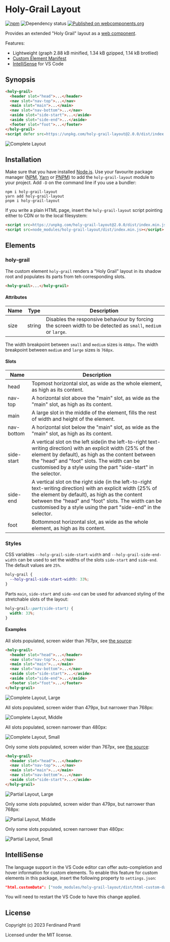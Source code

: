 # Holy-Grail Layout

[![npm](https://img.shields.io/npm/v/holy-grail-layout)](https://www.npmjs.com/package/holy-grail-layout#top)
![Dependency status](https://img.shields.io/librariesio/release/npm/holy-grail-layout)
[![Published on webcomponents.org](https://img.shields.io/badge/webcomponents.org-published-blue.svg)](https://www.webcomponents.org/element/holy-grail-layout)

Provides an extended "Holy Grail" layout as a [web component].

Features:

* Lightweight (graph 2.88 kB minified, 1.34 kB gzipped, 1.14 kB brotlied)
* [Custom Element Manifest]
* [IntelliSense](#intellisense) for VS Code

## Synopsis

<!--
```
<custom-element-demo>
  <template>
    <script defer src=https://unpkg.com/holy-grail-layout@2.0.0/dist/index.min.js></script>
    <holy-grail>
      <header slot="head" style="background: #ffcdd2">Head</header>
      <nav slot="nav-top" style="background: #bbdefb">Top Nav</nav>
      <main slot="main" style="background: #dcedc8">Main</main>
      <nav slot="nav-bottom" style="background: #bbdefb">Bottom Nav</nav>
      <aside slot="side-start" style="background: #e1bee7">Start Side</aside>
      <aside slot="side-end" style="background: #e1bee7">End Side</aside>
      <footer slot="foot" style="background: #ffecb3">Foot</footer>
    </holy-grail>
  </template>
</custom-element-demo>
```
-->
```html
<holy-grail>
  <header slot="head">...</header>
  <nav slot="nav-top">...</nav>
  <main slot="main">...</main>
  <nav slot="nav-bottom">...</nav>
  <aside slot="side-start">...</aside>
  <aside slot="side-end">...</aside>
  <footer slot="foot">...</footer>
</holy-grail>
<script defer src=https://unpkg.com/holy-grail-layout@2.0.0/dist/index.min.js></script>
```

![Complete Layout](doc/complete-collapsed.png)

## Installation

Make sure that you have installed [Node.js]. Use your favourite package manager ([NPM], [Yarn] or [PNPM]) to add the `holy-grail-layout` module to your project. Add `-D` on the command line if you use a bundler:

```
npm i holy-grail-layout
yarn add holy-grail-layout
pnpm i holy-grail-layout
```

If you write a plain HTML page, insert the `holy-grail-layout` script pointing either to CDN or to the local filesystem:

```html
<script src=https://unpkg.com/holy-grail-layout@2.0.0/dist/index.min.js></script>
<script src=node_modules/holy-grail-layout/dist/index.min.js></script>
```

## Elements

### holy-grail

The custom element `holy-grail` renders a "Holy Grail" layout in its shadow root and populates its parts from teh corresponding slots.

```html
<holy-grail>...</holy-grail>
```

#### Attributes

| Name | Type   | Description                                                                                            |
|------|--------|--------------------------------------------------------------------------------------------------------|
| size | string | Disables the responsive behaviour by forcing the screen width to be detected as `small`, `medium` or `large`. |

The width breakpoint between `small` and `medium` sizes is `480px`. The width breakpoint between `medium` and `large` sizes is `768px`.

#### Slots

| Name       | Description                                                                                   |
|------------|-----------------------------------------------------------------------------------------------|
| head       | Topmost horizontal slot, as wide as the whole element, as high as its content.                |
| nav-top    | A horizontal slot above the "main" slot, as wide as the "main" slot, as high as its content.  |
| main       | A large slot in the middle of the element, fills the rest of width and height of the element. |
| nav-bottom | A horizontal slot below the "main" slot, as wide as the "main" slot, as high as its content.  |
| side-start | A vertical slot on the left side(in the left-to-right text-writing direction) with an explicit width (25% of the element by default), as high as the content between the \"head\" and \"foot\" slots. The width can be customised by a style using the part \"side-start\" in the selector. |
| side-end   | A vertical slot on the right side (in the left-to-right text-writing direction) with an explicit width (25% of the element by default), as high as the content between the \"head\" and \"foot\" slots. The width can be customised by a style using the part \"side-end\" in the selector. |
| foot       | Bottommost horizontal slot, as wide as the whole element, as high as its content.             |

### Styles

CSS variables `--holy-grail-side-start-width` and `--holy-grail-side-end-width` can be used to set the widths of the slots `side-start` and `side-end`. The default values are `25%`.

```css
holy-grail {
  --holy-grail-side-start-width: 33%;
}
```

Parts `main`, `side-start` and `side-end` can be used for advanced styling of the stretchable slots of the layout:

```css
holy-grail::part(side-start) {
  width: 33%;
}
```

#### Examples

All slots populated, screen wider than 767px, see [the source](example/complete.html):

```html
<holy-grail>
  <header slot="head">...</header>
  <nav slot="nav-top">...</nav>
  <main slot="main">...</main>
  <nav slot="nav-bottom">...</nav>
  <aside slot="side-start">...</aside>
  <aside slot="side-end">...</aside>
  <footer slot="foot">...</footer>
</holy-grail>
```

![Complete Layout, Large](doc/complete-expanded.png)

All slots populated, screen wider than 479px, but narrower than 768px:

![Complete Layout, Middle](doc/complete-middle.png)

All slots populated, screen narrower than 480px:

![Complete Layout, Small](doc/complete-small.png)

Only some slots populated, screen wider than 767px, see [the source](example/partial.html):

```html
<holy-grail>
  <header slot="head">...</header>
  <nav slot="nav-top">...</nav>
  <main slot="main">...</main>
  <nav slot="nav-bottom">...</nav>
  <aside slot="side-start">...</aside>
</holy-grail>
```

![Partial Layout, Large](doc/partial-expanded.png)

Only some slots populated, screen wider than 479px, but narrower than 768px:

![Partial Layout, Middle](doc/partial-middle.png)

Only some slots populated, screen narrower than 480px:

![Partial Layout, Small](doc/partial-small.png)

## IntelliSense

The language support in the VS Code editor can offer auto-completion and hover information for custom elements. To enable this feature for custom elements in this package, insert the following property to `settings.json`:

```json
"html.customData": ["node_modules/holy-grail-layout/dist/html-custom-data.json"]
```

You will need to restart the VS Code to have this change applied.

## License

Copyright (c) 2023 Ferdinand Prantl

Licensed under the MIT license.

[web component]: https://developer.mozilla.org/en-US/docs/Web/Web_Components
[Custom Element Manifest]: https://github.com/webcomponents/custom-elements-manifest#readme
[Web Worker]: https://developer.mozilla.org/en-US/docs/Web/API/Web_Workers_API
[Node.js]: https://nodejs.org/
[NPM]: https://docs.npmjs.com/cli/npm
[Yarn]: https://classic.yarnpkg.com/docs/cli/
[PNPM]: https://pnpm.js.org/pnpm-cli
